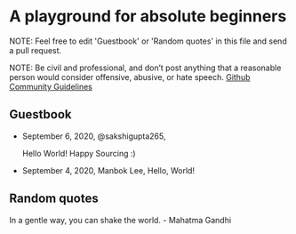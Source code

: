 # A playground for absolute beginners

NOTE: Feel free to edit 'Guestbook' or 'Random quotes' in this file and send a pull request.

NOTE: Be civil and professional, and don’t post anything that a reasonable person would consider offensive, abusive, or hate speech.  [Github Community Guidelines](https://docs.github.com/en/github/site-policy/github-community-guidelines)

## Guestbook

*   September 6, 2020, @sakshigupta265,

    Hello World!
    Happy Sourcing :)

*   September 4, 2020, Manbok Lee, Hello, World!

## Random quotes

In a gentle way, you can shake the world. - Mahatma Gandhi
